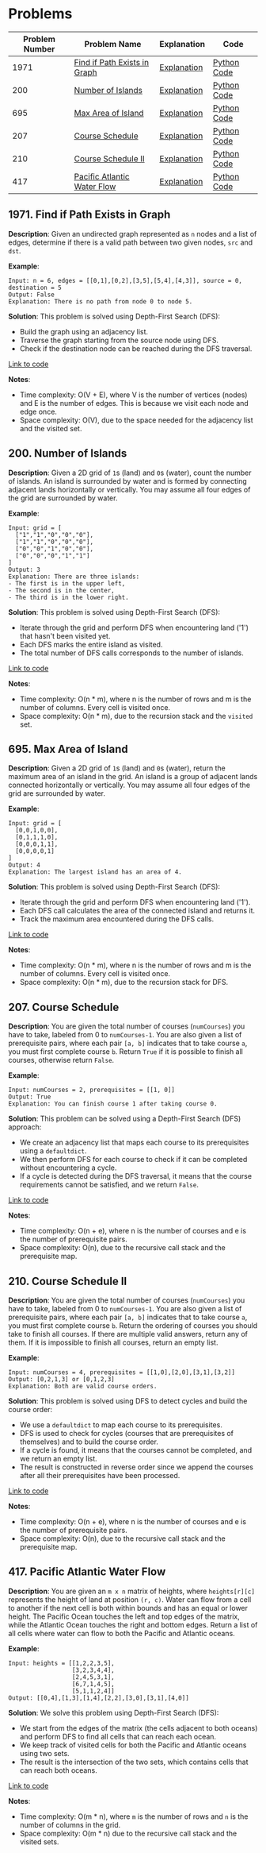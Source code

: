 # Problems

| Problem Number | Problem Name | Explanation | Code |
|----------------|-------------------------|-------------------------------------|-----------------------------|
| 1971 | [Find if Path Exists in Graph](#1971-find-if-path-exists-in-graph) | [Explanation](#1971-find-if-path-exists-in-graph) | [Python Code](./1971_valid_path.py)       |
| 200  | [Number of Islands](#200-number-of-islands) | [Explanation](#200-number-of-islands) | [Python Code](./200_num_islands.py) |
| 695  | [Max Area of Island](#695-max-area-of-island) | [Explanation](#695-max-area-of-island) | [Python Code](./695_max_area_of_island.py)|
| 207  | [Course Schedule](#207-course-schedule) | [Explanation](#207-course-schedule) | [Python Code](./207_course_schedule.py)|
| 210  | [Course Schedule II](#210-course-schedule-ii) | [Explanation](#210-course-schedule-ii) | [Python Code](./210_course_schedule_ii.py)|
| 417  | [Pacific Atlantic Water Flow](#417-pacific-atlantic-water-flow) | [Explanation](#417-pacific-atlantic-water-flow)     | [Python Code](./417_pacific_atlantic.py)   |

## 1971. Find if Path Exists in Graph

**Description**:
Given an undirected graph represented as `n` nodes and a list of edges, determine if there is a valid path between two given nodes, `src` and `dst`.

**Example**:
```plaintext
Input: n = 6, edges = [[0,1],[0,2],[3,5],[5,4],[4,3]], source = 0, destination = 5
Output: False
Explanation: There is no path from node 0 to node 5.
```

**Solution**:
This problem is solved using Depth-First Search (DFS):
- Build the graph using an adjacency list.
- Traverse the graph starting from the source node using DFS.
- Check if the destination node can be reached during the DFS traversal.

[Link to code](./1971_valid_path.py)

**Notes**:
- Time complexity: O(V + E), where V is the number of vertices (nodes) and E is the number of edges. This is because we visit each node and edge once.
- Space complexity: O(V), due to the space needed for the adjacency list and the visited set.

## 200. Number of Islands

**Description**:
Given a 2D grid of `1`s (land) and `0`s (water), count the number of islands. An island is surrounded by water and is formed by connecting adjacent lands horizontally or vertically. You may assume all four edges of the grid are surrounded by water.

**Example**:
```plaintext
Input: grid = [
  ["1","1","0","0","0"],
  ["1","1","0","0","0"],
  ["0","0","1","0","0"],
  ["0","0","0","1","1"]
]
Output: 3
Explanation: There are three islands: 
- The first is in the upper left,
- The second is in the center,
- The third is in the lower right.
```

**Solution**:
This problem is solved using Depth-First Search (DFS):
- Iterate through the grid and perform DFS when encountering land ('1') that hasn't been visited yet.
- Each DFS marks the entire island as visited.
- The total number of DFS calls corresponds to the number of islands.

[Link to code](./200_num_islands.py)

**Notes**:
- Time complexity: O(n * m), where n is the number of rows and m is the number of columns. Every cell is visited once.
- Space complexity: O(n * m), due to the recursion stack and the `visited` set.

## 695. Max Area of Island

**Description**:
Given a 2D grid of `1`s (land) and `0`s (water), return the maximum area of an island in the grid. An island is a group of adjacent lands connected horizontally or vertically. You may assume all four edges of the grid are surrounded by water.

**Example**:
```plaintext
Input: grid = [
  [0,0,1,0,0],
  [0,1,1,1,0],
  [0,0,0,1,1],
  [0,0,0,0,1]
]
Output: 4
Explanation: The largest island has an area of 4.
```

**Solution**:
This problem is solved using Depth-First Search (DFS):
- Iterate through the grid and perform DFS when encountering land ('1').
- Each DFS call calculates the area of the connected island and returns it.
- Track the maximum area encountered during the DFS calls.

[Link to code](./695_max_area_of_island.py)

**Notes**:
- Time complexity: O(n * m), where n is the number of rows and m is the number of columns. Every cell is visited once.
- Space complexity: O(n * m), due to the recursion stack for DFS.

## 207. Course Schedule

**Description**:
You are given the total number of courses (`numCourses`) you have to take, labeled from 0 to `numCourses-1`. You are also given a list of prerequisite pairs, where each pair `[a, b]` indicates that to take course `a`, you must first complete course `b`. Return `True` if it is possible to finish all courses, otherwise return `False`.

**Example**:
```plaintext
Input: numCourses = 2, prerequisites = [[1, 0]]
Output: True
Explanation: You can finish course 1 after taking course 0.
```

**Solution**:
This problem can be solved using a Depth-First Search (DFS) approach:
- We create an adjacency list that maps each course to its prerequisites using a `defaultdict`.
- We then perform DFS for each course to check if it can be completed without encountering a cycle.
- If a cycle is detected during the DFS traversal, it means that the course requirements cannot be satisfied, and we return `False`.

[Link to code](./207_course_schedule.py)

**Notes**:
- Time complexity: O(n + e), where n is the number of courses and e is the number of prerequisite pairs.
- Space complexity: O(n), due to the recursive call stack and the prerequisite map.

## 210. Course Schedule II

**Description**:
You are given the total number of courses (`numCourses`) you have to take, labeled from 0 to `numCourses-1`. You are also given a list of prerequisite pairs, where each pair `[a, b]` indicates that to take course `a`, you must first complete course `b`. Return the ordering of courses you should take to finish all courses. If there are multiple valid answers, return any of them. If it is impossible to finish all courses, return an empty list.

**Example**:
```plaintext
Input: numCourses = 4, prerequisites = [[1,0],[2,0],[3,1],[3,2]]
Output: [0,2,1,3] or [0,1,2,3]
Explanation: Both are valid course orders.
```

**Solution**:
This problem is solved using DFS to detect cycles and build the course order:
- We use a `defaultdict` to map each course to its prerequisites.
- DFS is used to check for cycles (courses that are prerequisites of themselves) and to build the course order.
- If a cycle is found, it means that the courses cannot be completed, and we return an empty list.
- The result is constructed in reverse order since we append the courses after all their prerequisites have been processed.

[Link to code](./210_course_schedule_ii.py)

**Notes**:
- Time complexity: O(n + e), where n is the number of courses and e is the number of prerequisite pairs.
- Space complexity: O(n), due to the recursive call stack and the prerequisite map.

## 417. Pacific Atlantic Water Flow

**Description**:
You are given an `m x n` matrix of heights, where `heights[r][c]` represents the height of land at position `(r, c)`. Water can flow from a cell to another if the next cell is both within bounds and has an equal or lower height. The Pacific Ocean touches the left and top edges of the matrix, while the Atlantic Ocean touches the right and bottom edges. Return a list of all cells where water can flow to both the Pacific and Atlantic oceans.

**Example**:
```plaintext
Input: heights = [[1,2,2,3,5],
                  [3,2,3,4,4],
                  [2,4,5,3,1],
                  [6,7,1,4,5],
                  [5,1,1,2,4]]
Output: [[0,4],[1,3],[1,4],[2,2],[3,0],[3,1],[4,0]]
```

**Solution**:
We solve this problem using Depth-First Search (DFS):
- We start from the edges of the matrix (the cells adjacent to both oceans) and perform DFS to find all cells that can reach each ocean.
- We keep track of visited cells for both the Pacific and Atlantic oceans using two sets.
- The result is the intersection of the two sets, which contains cells that can reach both oceans.

[Link to code](./417_pacific_atlantic.py)

**Notes**:
- Time complexity: O(m * n), where `m` is the number of rows and `n` is the number of columns in the grid.
- Space complexity: O(m * n) due to the recursive call stack and the visited sets.